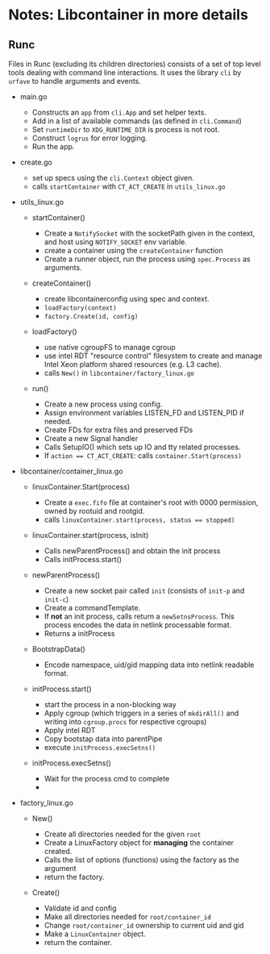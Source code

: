 # Notes: Libcontainer in more details

## Runc
Files in Runc (excluding its children directories) consists of a set of top level tools dealing with command line interactions.
It uses the library `cli` by `urfave` to handle arguments and events.


- main.go
  - Constructs an `app` from `cli.App` and set helper texts.
  - Add in a list of available commands (as defined in `cli.Command`)
  - Set `runtimeDir` to `XDG_RUNTIME_DIR` is process is not root.
  - Construct `logrus` for error logging.
  - Run the app.

- create.go
  - set up specs using the `cli.Context` object given.
  - calls `startContainer` with `CT_ACT_CREATE` in `utils_linux.go`

- utils_linux.go
  - startContainer()
    - Create a `NotifySocket` with the socketPath given in the context, and host using `NOTIFY_SOCKET` env variable.
    - create a container using the `createContainer` function
    - Create a runner object, run the process using `spec.Process` as arguments.

  - createContainer()
    - create libcontainerconfig using spec and context.
    - `loadFactory(context)`
    - `factory.Create(id, config)`

  - loadFactory()
    - use native cgroupFS to manage cgroup
    - use intel RDT "resource control" filesystem to create and manage Intel Xeon platform shared resources (e.g. L3 cache).
    - calls `New()` in `libcontainer/factory_linux.go`

  - run()
    - Create a new process using config.
    - Assign environment variables LISTEN_FD and LISTEN_PID if needed.
    - Create FDs for extra files and preserved FDs
    - Create a new Signal handler
    - Calls SetupIO() which sets up IO and tty related processes.
    - If `action == CT_ACT_CREATE`: calls `container.Start(process)`

- libcontainer/container_linux.go
  - linuxContainer.Start(process)
    - Create a `exec.fifo` file at container's root with 0000 permission, owned by rootuid and rootgid.
    - calls `linuxContainer.start(process, status == stopped)`
  - linuxContainer.start(process, isInit)
    - Calls newParentProcess() and obtain the init process
    - Calls initProcess.start()

  - newParentProcess()
    - Create a new socket pair called `init` (consists of `init-p` and `init-c`)
    - Create a commandTemplate.
    - If **not** an init process, calls return a `newSetnsProcess`. This process
      encodes the data in netlink processable format.
    - Returns a initProcess

  - BootstrapData()
    - Encode namespace, uid/gid mapping data into netlink readable format.

  - initProcess.start()
    - start the process in a non-blocking way
    - Apply cgroup (which triggers in a series of `mkdirAll()` and writing into `cgroup.procs` for respective cgroups)
    - Apply intel RDT
    - Copy bootstap data into parentPipe
    - execute `initProcess.execSetns()`

  - initProcess.execSetns()
    - Wait for the process cmd to complete
    -

- factory_linux.go
  - New()
    - Create all directories needed for the given `root`
    - Create a LinuxFactory object for **managing** the container created.
    - Calls the list of options (functions) using the factory as the argument
    - return the factory.

  - Create()
    - Validate id and config
    - Make all directories needed for `root/container_id`
    - Change `root/container_id` ownership to current uid and gid
    - Make a `LinuxContainer` object.
    - return the container.
